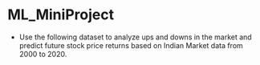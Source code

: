 # ML_MiniProject
- Use the following dataset to analyze ups and downs in the market and predict future stock price returns based on Indian Market data from 2000 to 2020.
